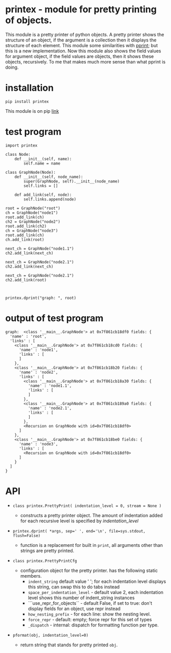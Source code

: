 # printex - module for pretty printing of objects.

This module is a pretty printer of python objects. A pretty printer shows the structure of an object, if the argument is a collection then it displays the structure of each element.
This module some similarities with [pprint](https://docs.python.org/3/library/pprint.html); but this is a new implementation.
Now this module also shows the field values for argument object, if the field values are objects, then it shows these objects, recursively.  To me that makes much more sense than what pprint is doing.

# installation

```pip install printex```

This module is on pip [link](https://pypi.org/project/printex/)

# test program

```
import printex

class Node:
    def __init__(self, name):
        self.name = name

class GraphNode(Node):
    def __init__(self, node_name):
        super(GraphNode, self).__init__(node_name)
        self.links = []

    def add_link(self, node):
        self.links.append(node)

root = GraphNode("root")
ch = GraphNode("node1")
root.add_link(ch)
ch2 = GraphNode("node2")
root.add_link(ch2)
ch = GraphNode("node3")
root.add_link(ch)
ch.add_link(root)

next_ch = GraphNode("node1.1")
ch2.add_link(next_ch)

next_ch = GraphNode("node2.1")
ch2.add_link(next_ch)

next_ch = GraphNode("node2.1")
ch2.add_link(root)



printex.dprint("graph: ", root)
```

# output of test program

```
graph:  <class '__main__.GraphNode'> at 0x7f861cb18df0 fields: {
  'name' : 'root',
  'links' : [
    <class '__main__.GraphNode'> at 0x7f861cb18cd0 fields: {
      'name' : 'node1',
      'links' : [
      ]
    },
    <class '__main__.GraphNode'> at 0x7f861cb18b20 fields: {
      'name' : 'node2',
      'links' : [
        <class '__main__.GraphNode'> at 0x7f861cb18a30 fields: {
          'name' : 'node1.1',
          'links' : [
          ]
        },
        <class '__main__.GraphNode'> at 0x7f861cb189a0 fields: {
          'name' : 'node2.1',
          'links' : [
          ]
        },
        <Recursion on GraphNode with id=0x7f861cb18df0>
      ]
    },
    <class '__main__.GraphNode'> at 0x7f861cb18be0 fields: {
      'name' : 'node3',
      'links' : [
        <Recursion on GraphNode with id=0x7f861cb18df0>
      ]
    }
  ]
}
```

# API

- ```class printex.PrettyPrint( indentation_level = 0, stream = None )```
   -  constructs a pretty printer object. The amount of indentation added for each recursive level is specified by  *indentation_level*

- ```printex.dprint( *args, sep=' ', end='\n', file=sys.stdout, flush=False)```
    - function is a replacement for built in ```print```, all arguments other than strings are pretty printed.

- ```class printex.PrettyPrintCfg```
    - configuration object for the pretty printer. has the following static members.
        - ```indent_string``` default value ' '; for each indentation level displays this string, can swap this to do tabs instead
        - ```space_per_indentation_level``` - default value 2, each indentation level shows this number of indent_string instances
        - ```use_repr_for_objects`` - default False, if set to true: don't display fields for an object, use repr instead
        - ```how_nesting_prefix``` - for each line: show the nesting level.
        - ```force_repr``` - default: empty; force repr for this set of types
        - ```_dispatch``` - internal: dispatch for formatting function per type.

- ```pformat(obj, indentation_level=0)```
    - return string that stands for pretty printed ```obj```.

